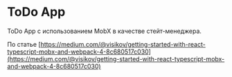 # ToDo App

ToDo App c использованием MobX в качестве стейт-менеджера.

По статье [https://medium.com/@visikov/getting-started-with-react-typescript-mobx-and-webpack-4-8c680517c030](https://medium.com/@visikov/getting-started-with-react-typescript-mobx-and-webpack-4-8c680517c030)
